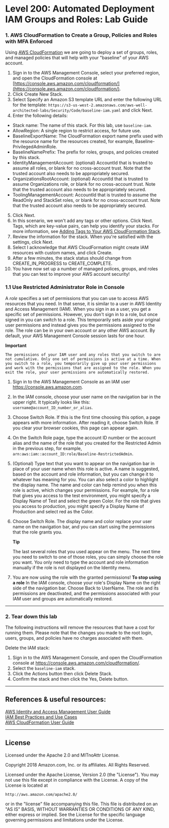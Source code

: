 # Level 200: Automated Deployment IAM Groups and Roles: Lab Guide


### 1. AWS CloudFormation to Create a Group, Policies and Roles with MFA Enforced
Using [AWS CloudFormation](https://aws.amazon.com/cloudformation/) we are going to deploy a set of groups,
roles, and managed policies that will help with your "baseline" of your AWS account.

1. Sign in to the AWS Management Console, select your preferred region, and open the CloudFormation console at [https://console.aws.amazon.com/cloudformation/](https://console.aws.amazon.com/cloudformation/).
2. Click Create New Stack.
3. Select Specify an Amazon S3 template URL and enter the following URL for the template: `https://s3-us-west-2.amazonaws.com/aws-well-architected-labs/Security/Code/baseline-iam.yaml` and click Next.
4. Enter the following details:
  * Stack name: The name of this stack. For this lab, use `baseline-iam`.
  * AllowRegion: A single region to restrict access, for future use.
  * BaselineExportName: The CloudFormation export name prefix used with the resource name for the resources
  created, for example, Baseline-PrivilegedAdminRole.
  * BaselineNamePrefix: The prefix for roles, groups, and policies created by this stack.
  * IdentityManagementAccount: (optional) AccountId that is trusted to assume all roles, or blank for no cross-account trust. Note that the trusted account also needs to be appropriately secured.
  * OrganizationsRootAccount: (optional) AccountId that is trusted to assume Organizations role, or blank for no cross-account trust. Note that the trusted account also needs to be appropriately secured.
  * ToolingManagementAccount: AccountId that is trusted to assume the ReadOnly and StackSet roles, or blank for no cross-account trust. Note that the trusted account also needs to be appropriately secured.
5. Click Next.
6. In this scenario, we won't add any tags or other options. Click Next. Tags, which are key-value pairs, can help you identify your stacks. For more information, see [Adding Tags to Your AWS CloudFormation Stack](http://docs.aws.amazon.com/AWSCloudFormation/latest/UserGuide//cfn-console-add-tags.html).
7. Review the information for the stack. When you're satisfied with the settings, click Next.
8. Select I acknowledge that AWS CloudFormation might create IAM resources with custom names, and click
Create.
9. After a few minutes, the stack status should change from CREATE_IN_PROGRESS to CREATE_COMPLETE.
10. You have now set up a number of managed polices, groups, and roles that you can test to improve your
AWS account security!

### 1.1 Use Restricted Administrator Role in Console
A *role* specifies a set of permissions that you can use to access AWS resources that you need. In that sense, it is similar to a user in AWS Identity and Access Management (IAM). When you sign in as a user, you get a specific set of permissions. However, you don't sign in to a role, but once signed in you can switch to a role. This temporarily sets aside your original user permissions and instead gives you the permissions assigned to the role. The role can be in your own account or any other AWS account. By default, your AWS Management Console session lasts for one hour.

  **Important**

    The permissions of your IAM user and any roles that you switch to are not cumulative. Only one set of permissions is active at a time. When you switch to a role, you temporarily give up your user permissions and work with the permissions that are assigned to the role. When you exit the role, your user permissions are automatically restored.

1. Sign in to the AWS Management Console as an IAM user https://console.aws.amazon.com.
2. In the IAM console, choose your user name on the navigation bar in the upper right. It typically looks like this: `username@account_ID_number_or_alias`.
3. Choose Switch Role. If this is the first time choosing this option, a page appears with more information. After reading it, choose Switch Role. If you clear your browser cookies, this page can appear again.
4. On the Switch Role page, type the account ID number or the account alias and the name of the role that
you created for the Restricted Admin in the previous step, for example, `arn:aws:iam::account_ID:role/Baseline-RestrictedAdmin`.
5. (Optional) Type text that you want to appear on the navigation bar in place of your user name when this role is active. A name is suggested, based on the account and role information, but you can change it to whatever has meaning for you. You can also select a color to highlight the display name. The name and color can help remind you when this role is active, which changes your permissions. For example, for a role that gives you access to the test environment, you might specify a Display Name of Test and select the green Color. For the role that gives you access to production, you might specify a Display Name of Production and select red as the Color.
6. Choose Switch Role. The display name and color replace your user name on the navigation bar, and you can start using the permissions that the role grants you.

    **Tip**

	The last several roles that you used appear on the menu. The next time you need to switch to one of those roles, you can simply choose the role you want. You only need to type the account and role information manually if the role is not displayed on the Identity menu.
7. You are now using the role with the granted permissions!
	**To stop using a role**
    In the IAM console, choose your role's Display Name on the right side of the navigation bar.
    Choose Back to UserName. The role and its permissions are deactivated, and the permissions associated with your IAM user and groups are automatically restored.


***


### 2. Tear down this lab
The following instructions will remove the resources that have a cost for running them. Please note that
the changes you made to the root login, users, groups, and policies have no charges associated with them.

Delete the IAM stack:
1. Sign in to the AWS Management Console, and open the CloudFormation console at https://console.aws.amazon.com/cloudformation/.
2. Select the `baseline-iam` stack.
3. Click the Actions button then click Delete Stack.
4. Confirm the stack and then click the Yes, Delete button.


***

## References & useful resources:
[AWS Identity and Access Management User Guide](https://docs.aws.amazon.com/IAM/latest/UserGuide/introduction.html)  
[IAM Best Practices and Use Cases](https://docs.aws.amazon.com/IAM/latest/UserGuide/IAMBestPracticesAndUseCases.html)  
[AWS CloudFormation User Guide](https://docs.aws.amazon.com/AWSCloudFormation/latest/UserGuide/Welcome.html)  

***

## License
Licensed under the Apache 2.0 and MITnoAttr License. 

Copyright 2018 Amazon.com, Inc. or its affiliates. All Rights Reserved.

Licensed under the Apache License, Version 2.0 (the "License"). You may not use this file except in compliance with the License. A copy of the License is located at

    http://aws.amazon.com/apache2.0/

or in the "license" file accompanying this file. This file is distributed on an "AS IS" BASIS, WITHOUT WARRANTIES OR CONDITIONS OF ANY KIND, either express or implied. See the License for the specific language governing permissions and limitations under the License.
